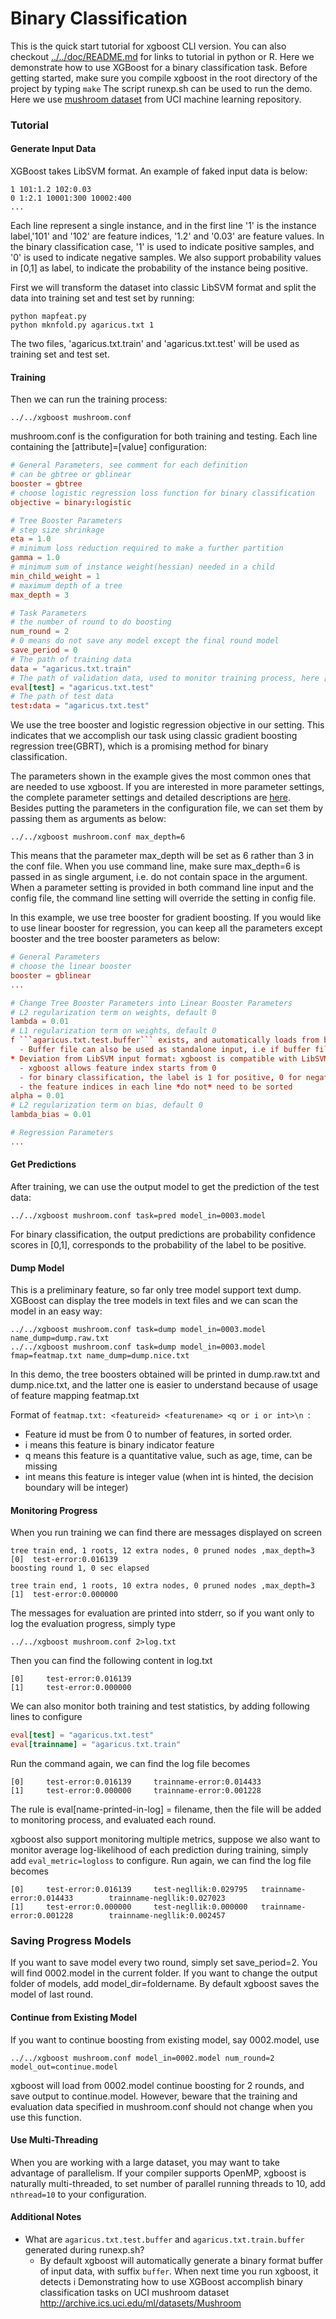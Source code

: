 Binary Classification
====
This is the quick start tutorial for xgboost CLI version. You can also checkout [../../doc/README.md](../../doc/README.md) for links to tutorial in python or R.
Here we demonstrate how to use XGBoost for a binary classification task. Before getting started, make sure you compile xgboost in the root directory of the project by typing ```make```
The script runexp.sh can be used to run the demo. Here we use [mushroom dataset](https://archive.ics.uci.edu/ml/datasets/Mushroom) from UCI machine learning repository. 

### Tutorial
#### Generate Input Data
XGBoost takes LibSVM format. An example of faked input data is below:
```
1 101:1.2 102:0.03
0 1:2.1 10001:300 10002:400 
...
```
Each line represent a single instance, and in the first line '1' is the instance label,'101' and '102' are feature indices, '1.2' and '0.03' are feature values. In the binary classification case, '1' is used to indicate positive samples, and '0' is used to indicate negative samples. We also support probability values in [0,1] as label, to indicate the probability of the instance being positive.


First we will transform the dataset into classic LibSVM format and split the data into training set and test set by running:
```
python mapfeat.py
python mknfold.py agaricus.txt 1
```
The two files, 'agaricus.txt.train' and 'agaricus.txt.test' will be used as training set and test set.

#### Training 
Then we can run the training process:
```
../../xgboost mushroom.conf
```

mushroom.conf is the configuration for both training and testing. Each line containing the [attribute]=[value] configuration:

```conf
# General Parameters, see comment for each definition
# can be gbtree or gblinear
booster = gbtree 
# choose logistic regression loss function for binary classification
objective = binary:logistic

# Tree Booster Parameters
# step size shrinkage
eta = 1.0 
# minimum loss reduction required to make a further partition
gamma = 1.0 
# minimum sum of instance weight(hessian) needed in a child
min_child_weight = 1 
# maximum depth of a tree
max_depth = 3 

# Task Parameters
# the number of round to do boosting
num_round = 2
# 0 means do not save any model except the final round model
save_period = 0 
# The path of training data
data = "agaricus.txt.train" 
# The path of validation data, used to monitor training process, here [test] sets name of the validation set
eval[test] = "agaricus.txt.test" 
# The path of test data 
test:data = "agaricus.txt.test"      
```
We use the tree booster and logistic regression objective in our setting. This indicates that we accomplish our task using classic gradient boosting regression tree(GBRT), which is a promising method for binary classification.

The parameters shown in the example gives the most common ones that are needed to use xgboost.
If you are interested in more parameter settings, the complete parameter settings and detailed descriptions are [here](../../doc/parameter.md). Besides putting the parameters in the configuration file, we can set them by passing them as arguments as below:

```
../../xgboost mushroom.conf max_depth=6
```
This means that the parameter max_depth will be set as 6 rather than 3 in the conf file. When you use command line, make sure max_depth=6 is passed in as single argument, i.e. do not contain space in the argument. When a parameter setting is provided in both command line input and  the config file, the command line setting will override the setting in config file.

In this example, we use tree booster for gradient boosting. If you would like to use linear booster for regression, you can keep all the parameters except booster and the tree booster parameters as below:
```conf 
# General Parameters
# choose the linear booster
booster = gblinear
...

# Change Tree Booster Parameters into Linear Booster Parameters
# L2 regularization term on weights, default 0
lambda = 0.01
# L1 regularization term on weights, default 0
f ```agaricus.txt.test.buffer``` exists, and automatically loads from binary buffer if possible, this can speedup training process when you do training many times. You can disable it by setting ```use_buffer=0```.
  - Buffer file can also be used as standalone input, i.e if buffer file exists, but original agaricus.txt.test was removed, xgboost will still run
* Deviation from LibSVM input format: xgboost is compatible with LibSVM format, with the following minor differences:
  - xgboost allows feature index starts from 0
  - for binary classification, the label is 1 for positive, 0 for negative, instead of +1,-1
  - the feature indices in each line *do not* need to be sorted
alpha = 0.01 
# L2 regularization term on bias, default 0
lambda_bias = 0.01 

# Regression Parameters
...
```

#### Get Predictions 
After training, we can use the output model to get the prediction of the test data:
```
../../xgboost mushroom.conf task=pred model_in=0003.model
```
For binary classification, the output predictions are probability confidence scores in [0,1], corresponds to the probability of the label to be positive.

#### Dump Model
This is a preliminary feature, so far only tree model support text dump. XGBoost can display the tree models in text files and we can scan the model in an easy way:
```
../../xgboost mushroom.conf task=dump model_in=0003.model name_dump=dump.raw.txt 
../../xgboost mushroom.conf task=dump model_in=0003.model fmap=featmap.txt name_dump=dump.nice.txt
```

In this demo, the tree boosters obtained will be printed in dump.raw.txt and dump.nice.txt, and the latter one is easier to understand because of usage of feature mapping featmap.txt

Format of ```featmap.txt: <featureid> <featurename> <q or i or int>\n ```:
  - Feature id must be from 0 to number of features, in sorted order.
  - i means this feature is binary indicator feature
  - q means this feature is a quantitative value, such as age, time, can be missing
  - int means this feature is integer value (when int is hinted, the decision boundary will be integer)

#### Monitoring Progress
When you run training we can find there are messages displayed on screen
```
tree train end, 1 roots, 12 extra nodes, 0 pruned nodes ,max_depth=3
[0]  test-error:0.016139
boosting round 1, 0 sec elapsed

tree train end, 1 roots, 10 extra nodes, 0 pruned nodes ,max_depth=3
[1]  test-error:0.000000
```
The messages for evaluation are printed into stderr, so if you want only to log the evaluation progress, simply type
```
../../xgboost mushroom.conf 2>log.txt
```
Then you can find the following content in log.txt
```
[0]     test-error:0.016139
[1]     test-error:0.000000
```
We can also monitor both training and test statistics, by adding following lines to configure
```conf
eval[test] = "agaricus.txt.test" 
eval[trainname] = "agaricus.txt.train" 
```
Run the command again, we can find the log file becomes
```
[0]     test-error:0.016139     trainname-error:0.014433
[1]     test-error:0.000000     trainname-error:0.001228
```
The rule is eval[name-printed-in-log] = filename, then the file will be added to monitoring process, and evaluated each round.

xgboost also support monitoring multiple metrics, suppose we also want to monitor average log-likelihood of each prediction during training, simply add ```eval_metric=logloss``` to configure. Run again, we can find the log file becomes
```
[0]     test-error:0.016139     test-negllik:0.029795   trainname-error:0.014433        trainname-negllik:0.027023
[1]     test-error:0.000000     test-negllik:0.000000   trainname-error:0.001228        trainname-negllik:0.002457
```
### Saving Progress Models
If you want to save model every two round, simply set save_period=2. You will find 0002.model in the current folder. If you want to change the output folder of models, add model_dir=foldername. By default xgboost saves the model of last round.

#### Continue from Existing Model
If you want to continue boosting from existing model, say 0002.model, use
```
../../xgboost mushroom.conf model_in=0002.model num_round=2 model_out=continue.model
```
xgboost will load from 0002.model continue boosting for 2 rounds, and save output to continue.model. However, beware that the training and evaluation data specified in mushroom.conf should not change when you use this function.
#### Use Multi-Threading
When you are working with a large dataset, you may want to take advantage of parallelism. If your compiler supports OpenMP, xgboost is naturally multi-threaded, to set number of parallel running threads to 10, add ```nthread=10``` to your configuration.

#### Additional Notes
* What are ```agaricus.txt.test.buffer``` and ```agaricus.txt.train.buffer``` generated during runexp.sh? 
  - By default xgboost will automatically generate a binary format buffer of input data, with suffix ```buffer```. When next time you run xgboost, it detects i
Demonstrating how to use XGBoost accomplish binary classification tasks  on UCI mushroom dataset  http://archive.ics.uci.edu/ml/datasets/Mushroom


